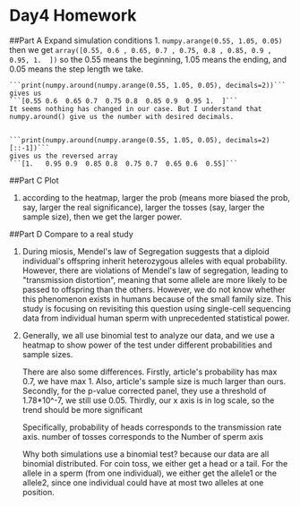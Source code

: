 # Day4 Homework

##Part A Expand simulation conditions
1. 
	```numpy.arange(0.55, 1.05, 0.05)```
	then we get
	```array([0.55, 0.6 , 0.65, 0.7 , 0.75, 0.8 , 0.85, 0.9 , 0.95, 1.  ])```
	so the 0.55 means the beginning, 1.05 means the ending, and 0.05 means the step length we take.
	
	```print(numpy.around(numpy.arange(0.55, 1.05, 0.05), decimals=2))```
	gives us
	```[0.55 0.6  0.65 0.7  0.75 0.8  0.85 0.9  0.95 1.  ]```
	It seems nothing has changed in our case. But I understand that numpy.around() give us the number with desired decimals.
	
	
	```print(numpy.around(numpy.arange(0.55, 1.05, 0.05), decimals=2)[::-1])```
	gives us the reversed array
	```[1.   0.95 0.9  0.85 0.8  0.75 0.7  0.65 0.6  0.55]```
	
##Part C Plot
1. according to the heatmap, larger the prob (means more biased the prob, say, larger the real significance), larger the tosses (say, larger the sample size), then we get the larger power.


##Part D Compare to a real study
1. During miosis, Mendel's law of Segregation suggests that a diploid individual's offspring inherit heterozygous alleles with equal probability. However, there are violations of Mendel's law of segregation, leading to "transmission distortion", meaning that some allele are more likely to be passed to offspring than the others. However, we do not know whether this phenomenon exists in humans because of the small family size. This study is focusing on revisiting this question using single-cell sequencing data from individual human sperm with unprecedented statistical power.

2. Generally, we all use binomial test to analyze our data, and we use a heatmap to show power of the test under different probabilities and sample sizes. 

	There are also some differences. Firstly, article's probability has max 0.7, we have max 1. Also, article's sample size is much larger than ours. Secondly, for the p-value corrected panel, they use a threshold of 1.78*10^-7, we still use 0.05. Thirdly, our x axis is in log scale, so the trend should be more significant

	Specifically, probability of heads corresponds to the transmission rate axis.  number of tosses corresponds to the Number of sperm axis
	
	Why both simulations use a binomial test? 
	because our data are all binomial distributed. For coin toss, we either get a head or a tail. For the allele in a sperm (from one individual), we either get the allele1 or the allele2, since one individual could have at most two alleles at one position.